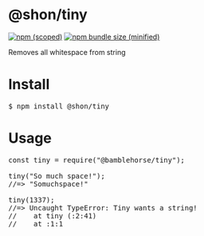 # @shon/tiny
[![npm (scoped)](https://img.shields.io/npm/v/@shon/tiny.svg)](https://github.com/snolangps/tiny)
[![npm bundle size (minified)](https://img.shields.io/bundlephobia/min/@shon/tiny.svg)](https://github.com/snolangps/tiny)

Removes all whitespace from string

# Install
<pre>$ npm install @shon/tiny</pre>

# Usage
<pre>
const tiny = require("@bamblehorse/tiny");

tiny("So much space!");
//=> "Somuchspace!"

tiny(1337);
//=> Uncaught TypeError: Tiny wants a string!
//    at tiny (<anonymous>:2:41)
//    at <anonymous>:1:1
</pre>